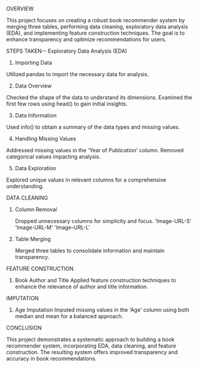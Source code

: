 OVERVIEW 

  This project focuses on creating a robust book recommender system by merging three tables, performing data cleaning, exploratory data analysis (EDA), 
  and implementing feature construction techniques. The goal is to enhance transparency and optimize recommendations for users.

STEPS TAKEN--
Exploratory Data Analysis (EDA)
1. Importing Data

Utilized pandas to import the necessary data for analysis.

2. Data Overview

Checked the shape of the data to understand its dimensions.
Examined the first few rows using head() to gain initial insights.

3. Data Information

Used info() to obtain a summary of the data types and missing values.

4. Handling Missing Values

Addressed missing values in the 'Year of Publication' column.
Removed categorical values impacting analysis.

5. Data Exploration

Explored unique values in relevant columns for a comprehensive understanding.

DATA CLEANING
   1. Column Removal

        Dropped unnecessary columns for simplicity and focus.
             'Image-URL-S'
             'Image-URL-M'
             'Image-URL-L'

  2. Table Merging

       Merged three tables to consolidate information and maintain transparency.

FEATURE CONSTRUCTION
  1. Book Author and Title
     Applied feature construction techniques to enhance the relevance of author and title information.

IMPUTATION
  1. Age Imputation
    Imputed missing values in the 'Age' column using both median and mean for a balanced approach.


CONCLUSION

   This project demonstrates a systematic approach to building a book recommender system, incorporating EDA, data cleaning, and feature construction. 
   The resulting system offers improved transparency and accuracy in book recommendations.
